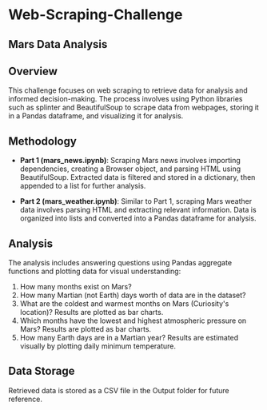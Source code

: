 # Web-Scraping-Challenge


## Mars Data Analysis

## Overview

This challenge focuses on web scraping to retrieve data for analysis and informed decision-making. The process involves using Python libraries such as splinter and BeautifulSoup to scrape data from webpages, storing it in a Pandas dataframe, and visualizing it for analysis.

## Methodology

- **Part 1 (mars_news.ipynb)**: Scraping Mars news involves importing dependencies, creating a Browser object, and parsing HTML using BeautifulSoup. Extracted data is filtered and stored in a dictionary, then appended to a list for further analysis.

- **Part 2 (mars_weather.ipynb)**: Similar to Part 1, scraping Mars weather data involves parsing HTML and extracting relevant information. Data is organized into lists and converted into a Pandas dataframe for analysis.

## Analysis

The analysis includes answering questions using Pandas aggregate functions and plotting data for visual understanding:

1. How many months exist on Mars?
2. How many Martian (not Earth) days worth of data are in the dataset?
3. What are the coldest and warmest months on Mars (Curiosity's location)? Results are plotted as bar charts.
4. Which months have the lowest and highest atmospheric pressure on Mars? Results are plotted as bar charts.
5. How many Earth days are in a Martian year? Results are estimated visually by plotting daily minimum temperature.

## Data Storage

Retrieved data is stored as a CSV file in the Output folder for future reference.

